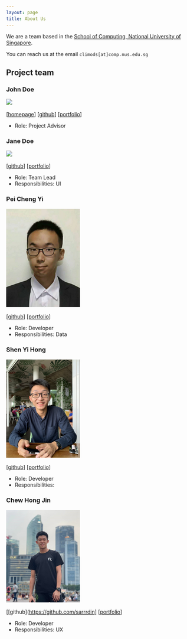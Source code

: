 ```yaml
---
layout: page
title: About Us
---
```


We are a team based in the [School of Computing, National University of Singapore](http://www.comp.nus.edu.sg).

You can reach us at the email `climods[at]comp.nus.edu.sg`

## Project team

### John Doe

<img src="images/johndoe.png" width="200px">

[[homepage](http://www.comp.nus.edu.sg/~damithch)]
[[github](https://github.com/johndoe)]
[[portfolio](team/johndoe.md)]

* Role: Project Advisor

### Jane Doe

<img src="images/johndoe.png" width="200px">

[[github](http://github.com/johndoe)]
[[portfolio](team/johndoe.md)]

* Role: Team Lead
* Responsibilities: UI

### Pei Cheng Yi 

<img src="images/ChengYi.jpg" width="200px">

[[github](http://github.com/SeekSaveServe)] [[portfolio](team/PeiChengYi.md)]

* Role: Developer
* Responsibilities: Data

### Shen Yi Hong

<img src="images/shenyih0ng.png" width="200px">

[[github](http://github.com/shenyih0ng)]
[[portfolio](team/shenyih0ng.md)]

* Role: Developer
* Responsibilities:

### Chew Hong Jin

<img src="images/Hong_Jin.jpg" width="200px">

[[github](https://github.com/sarrrdin]
[[portfolio](team/ChewHongJin.md)]

* Role: Developer
* Responsibilities: UX
